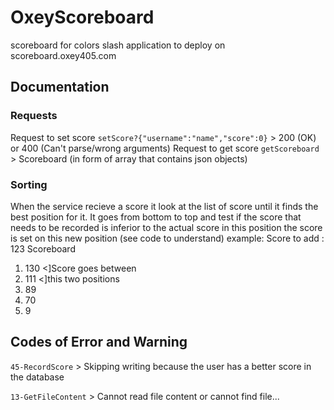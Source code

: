 # OxeyScoreboard
scoreboard for colors slash
application to deploy on scoreboard.oxey405.com
## Documentation
### Requests
Request to set score `setScore?{"username":"name","score":0}` > 200 (OK) or 400 (Can't parse/wrong arguments)
Request to get score `getScoreboard` > Scoreboard (in form of array that contains json objects)
### Sorting 
When the service recieve a score it look at the list of score until it finds the best position for it.
It goes from bottom to top and test if the score that needs to be recorded is inferior to the actual score in this
position the score is set on this new position (see code to understand)
example: 
Score to add : 123
Scoreboard
1) 130 <]Score goes between
2) 111 <]this two positions
3) 89
4) 70 
5) 9 
## Codes of Error and Warning
`45-RecordScore` > Skipping writing because the user has a better score in the database

`13-GetFileContent` > Cannot read file content or cannot find file...
